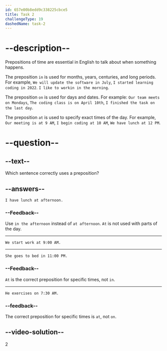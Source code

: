 ```yaml
---
id: 657e00b8edd9c338225cbce5
title: Task 2
challengeType: 19
dashedName: task-2
---
```


# --description--

Prepositions of time are essential in English to talk about when something happens.

The preposition `in` is used for months, years, centuries, and long periods. For example, `We will update the software in July`, `I started learning coding in 2022`. `I like to workin in the morning`.

The preposition `on` is used for days and dates. For example: `Our team meets on Mondays`, `The coding class is on April 10th`, `I finished the task on the last day`.

The preposition `at` is used to specify exact times of the day. For example, `Our meeting is at 9 AM`, `I begin coding at 10 AM`, `We have lunch at 12 PM`.

# --question--

## --text--

Which sentence correctly uses a preposition?

## --answers--

`I have lunch at afternoon.`

### --Feedback--

Use `in the afternoon` instead of `at afternoon`. `At` is not used with parts of the day.

---

`We start work at 9:00 AM.`

---

`She goes to bed in 11:00 PM.`

### --Feedback--

`At` is the correct preposition for specific times, not `in`.

---

`He exercises on 7:30 AM.`

### --feedback--

The correct preposition for specific times is `at`, not `on`.

## --video-solution--

2
